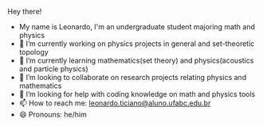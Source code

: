 Hey there!
  - My name is Leonardo, I'm an undergraduate student majoring math and physics
  - 🔭 I’m currently working on physics projects in general and set-theoretic topology
  - 🌱 I’m currently learning mathematics(set theory) and physics(acoustics and particle physics)
  - 👯 I’m looking to collaborate on research projects relating physics and mathematics
  - 🤔 I’m looking for help with coding knowledge on math and physics tools
  - 📫 How to reach me: leonardo.ticiano@aluno.ufabc.edu.br
  - 😄 Pronouns: he/him
